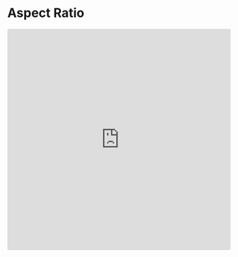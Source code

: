# Aspect Ratio
<iframe src="https://stackblitz.com/edit/js-wejymm?embed=1&file=index.html&hideDevTools=1&theme=light&view=preview"
     style="width:100%; height:500px; border:0; border-radius: 4px; overflow:hidden;"></iframe>
